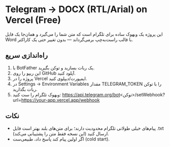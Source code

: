 # Telegram → DOCX (RTL/Arial) on Vercel (Free)

این پروژه یک وبهوک ساده برای تلگرام است که متن شما را می‌گیرد و همان‌جا یک فایل Word با قالب راست‌به‌چپ برمی‌گرداند — بدون تغییر حتی یک کاراکتر.

## راه‌اندازی سریع
1) با BotFather یک ربات بسازید و توکن بگیرید.
2) این ریپو را روی GitHub آپلود کنید.
3) پروژه را در Vercel ایمپورت/دیپلوی کنید.
4) در Settings → Environment Variables مقدار TELEGRAM_TOKEN را با توکن ربات بگذارید.
5) وبهوک تلگرام را ست کنید:
   https://api.telegram.org/bot<توکن>/setWebhook?url=https://your-app.vercel.app/webhook

## نکات
- پیام‌های خیلی طولانی تلگرام محدودیت دارند؛ برای متن‌های بلند بهتر است فایل .txt ارسال کنید (این نسخه فقط متن را پشتیبانی می‌کند).
- اگر اولین پیام کند پاسخ داد، طبیعی‌ست (cold start).
